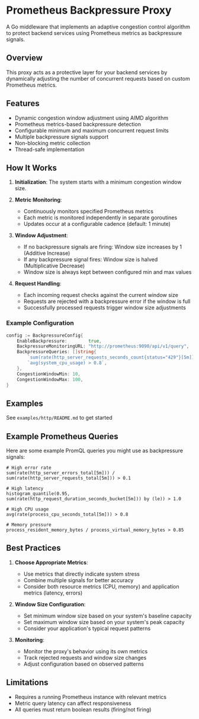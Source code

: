 # Prometheus Backpressure Proxy

A Go middleware that implements an adaptive congestion control algorithm to protect backend services using Prometheus metrics as backpressure signals.

## Overview

This proxy acts as a protective layer for your backend services by dynamically adjusting the number of concurrent requests based on custom Prometheus metrics.

## Features

- Dynamic congestion window adjustment using AIMD algorithm
- Prometheus metrics-based backpressure detection
- Configurable minimum and maximum concurrent request limits
- Multiple backpressure signals support
- Non-blocking metric collection
- Thread-safe implementation

## How It Works

1. **Initialization**: The system starts with a minimum congestion window size.

2. **Metric Monitoring**:

   - Continuously monitors specified Prometheus metrics
   - Each metric is monitored independently in separate goroutines
   - Updates occur at a configurable cadence (default: 1 minute)

3. **Window Adjustment**:

   - If no backpressure signals are firing: Window size increases by 1 (Additive Increase)
   - If any backpressure signal fires: Window size is halved (Multiplicative Decrease)
   - Window size is always kept between configured min and max values

4. **Request Handling**:
   - Each incoming request checks against the current window size
   - Requests are rejected with a backpressure error if the window is full
   - Successfully processed requests trigger window size adjustments

### Example Configuration

```go
config := BackpressureConfig{
    EnableBackpressure:        true,
    BackpressureMonitoringURL: "http://prometheus:9090/api/v1/query",
    BackpressureQueries: []string{
        `sum(rate(http_server_requests_seconds_count{status="429"}[5m])) > 0.5`,
        `avg(system_cpu_usage) > 0.8`,
    },
    CongestionWindowMin: 10,
    CongestionWindowMax: 100,
}
```

## Examples

See `examples/http/README.md` to get started

## Example Prometheus Queries

Here are some example PromQL queries you might use as backpressure signals:

```promql
# High error rate
sum(rate(http_server_errors_total[5m])) / sum(rate(http_server_requests_total[5m])) > 0.1

# High latency
histogram_quantile(0.95, sum(rate(http_request_duration_seconds_bucket[5m])) by (le)) > 1.0

# High CPU usage
avg(rate(process_cpu_seconds_total[5m])) > 0.8

# Memory pressure
process_resident_memory_bytes / process_virtual_memory_bytes > 0.85
```

## Best Practices

1. **Choose Appropriate Metrics**:

   - Use metrics that directly indicate system stress
   - Combine multiple signals for better accuracy
   - Consider both resource metrics (CPU, memory) and application metrics (latency, errors)

2. **Window Size Configuration**:

   - Set minimum window size based on your system's baseline capacity
   - Set maximum window size based on your system's peak capacity
   - Consider your application's typical request patterns

3. **Monitoring**:
   - Monitor the proxy's behavior using its own metrics
   - Track rejected requests and window size changes
   - Adjust configuration based on observed patterns

## Limitations

- Requires a running Prometheus instance with relevant metrics
- Metric query latency can affect responsiveness
- All queries must return boolean results (firing/not firing)
